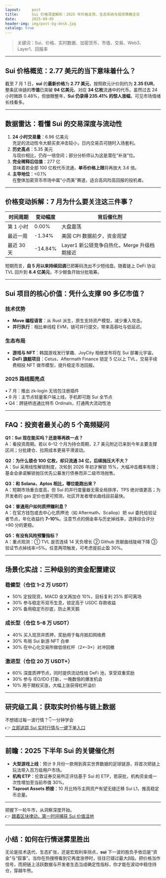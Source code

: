 ```yaml
---
layout:     post
title:      Sui 价格深度解析：2025 年价格走势、生态系统与投资策略全览
date:       2025-09-05
header-img: img/post-bg-desk.jpg
catalog: true
---
```


> 关键词：Sui、价格、实时数据、加密货币、市值、交易、Web3、Layer1、回报率

---

## Sui 价格概览：2.77 美元的当下意味着什么？

截至 7 月 1 日，**sui** 的**最新价格**为 **2.77 美元**，按照欧元计价则约为 **2.35 EUR**。整条区块链的**市值**已突破 **94 亿美元**，对应 **34 亿枚**流通中的代币。虽然过去 24 小时微跌 0.48%，但放眼整年，**Sui 仍录得 235.41% 的惊人涨幅**，可见市场情绪长线看多。

---

## 数据雷达：看懂 Sui 的交易深度与流动性

1. **24 小时交易量**：6.96 亿美元  
   充足的流动性令大额买卖冲击较小，日内交易员可随时入场套利。  
2. **历史高点**：5.35 美元  
   与现价相比，仍存一倍空间；部分分析师认为这是潜在“补涨”位。  
3. **完全稀释后估值**：277 亿  
   意味着若全部 100 亿枚代币流通，**单币价格上限**将再放大 3.6 倍。  
4. **主导地位**：<0.1%  
   在整体加密货币市场中属“小而美”赛道，适合高风险高回报的投机者。

---

## 价格变动拆解：7 月为什么要关注这三件事？

| 时间周期 | 变动幅度 | 背后催化剂 |
|----|----|----|
| 第 1 小时 | 0.00% | 大盘震荡 |
| 最近一周 | -1.34% | 美国 CPI 数据前夕，资金观望 |
| 最近 30 天 | -14.84% | Layer1 新公链竞争白热化，Merge 升级档期接近 |

短期而言，**自 5 月以来持续回调**已把筹码洗出不少短线盘。随着链上 DeFi 协议 TVL 回升到 **8.4 亿美元**，不少鲸鱼开始分批吸筹。

---

## Sui 项目的核心价值：凭什么支撑 90 多亿市值？

### 技术优势  
- **Move 编程语言**：从 Rust 派生，原生支持资产模型，减少重入攻击。  
- **并行执行**：相比单线程 EVM，链可并行提交，带来高吞吐与低延迟。  

### 生态布局  
- **游戏与 NFT**：韩国游戏发行掌趣、JoyCity 相继宣布将在 Sui 部署元宇宙。  
- **DeFi 旗舰项目**：Cetus、Aftermath Finance 锁定 5 亿以上 TVL，交易手续费相投 NFT 做市模型，提升稳定币池回报。

### 2025 路线图亮点  
• 7 月：推出 zk-login 无钱包注册插件  
• 9 月：主节点轻量客户端上线，手机即可跑 Sui 全节点  
• Q4：跨链桥连通比特币 Ordinals，打通两大流动性池

---

## FAQ：投资者最关心的 5 个高频疑问

**Q1：Sui 现在能买吗？还是等再跌一点？**  
A：看投资周期。若以 6–12 个月为持仓周期，2.7 美元附近已来到今年主要支撑区间；分批建仓、拉网成本更易平滑波动。

**Q2：为什么锁仓 100 亿枚，却只流通 34 亿，后续抛压大不大？**  
A：Sui 采用线性解锁制度，次轮到 2026 年初才解锁 15%，大幅冲击概率有限；基金会承诺解锁抛压优先公募发行债券而非二级市场抛售。

**Q3：和 Solana、Aptos 相比，哪位能跑出来？**  
A：短期市场重合度高，但 Sui 的并行度量器无需全局排序，TPS 绝对值更高；为开发者的 gas 定价也更可预测，社区开发者增长曲线目前最快。

**Q4：普通用户如何质押赚利息？**  
A：在官方钱包或去中心化质押池（如 Aftermath、Scallop）把 sui 委托给验证者节点，年化收益约 **7–10%**。注意节点的佣金率与历史掉线率，选择综合评分 >90 分的更稳。

**Q5：有没有风险预警指标？**  
A：重点观测：① TVL 是否连续 14 天负增长 ② Github 贡献曲线陡峭下降 ③ 验证节点掉线率>5%。任意两项触发，可考虑提前止盈 30%。

---

## 场景化实战：三种级别的资金配置建议

### 稳健型（仓位 1–2 万 USDT）
- 50% 定投现货，MACD 金叉再加仓 10%，目标复利 25% 即可离场  
- 30% 参与稳定币双币生息，锁定高于 USDC 存款收益  
- 20% 备用稳定币抄底，防止黑天鹅  

### 成长型（仓位 5–8 万 USDT）
- 40% 买入现货并质押，奖励用于每月抵扣网络费  
- 30% 布局 Sui 新游 NFT 白单  
- 30% 在中心化交易所做低倍杠杆（2×–3×）对冲回撤  

### 激进型（仓位 20 万 USDT+）
- 60% 深度质押节点，同时提供流动性给 DeFi 池，享受双重奖励  
- 30% 参与 IEO/IDO 打新，一晚数倍的爆发机会  
- 10% 用于期权买涨，大幅上涨获得杠杆溢价  

---

## 研究级工具：获取实时价格与链上数据
不想错过每一波行情？👇一分钟学会  
👉 [立即追踪 Sui 实时行情与一键下单入口](https://okxdog.com/)

---

## 前瞻：2025 下半年 Sui 的关键催化剂

- **大型游戏上线**：预计 9 月份一款用到真实世界数据的足球链游，将首次把链上玩法带入百万级用户市场。  
- **机构 ETP**：伦敦证券交易所正评估基于 Sui 的 ETP，若获批，机构资金或一次性增加至当前市值 30%。  
- **Taproot Assets 桥接**：10 月比特币主网资产有望无缝迁移 Sui L1，推高稳定币总量。

---

把握下一轮牛市，从洞察深度开始。  
👉 [跟着区块律动，第一时间捕获 Sui 价值洼地](https://okxdog.com/)

---

## 小结：如何在行情迷雾里胜出

无论是技术迭代、生态扩张，还是宏观利率拐点，**sui** 下一波的胜负手依旧是“资金”与“叙事”。当你在热搜榜看到它再度涨停时，往往已错过最大β段。把价格当作信号，而把链上活跃数据与开发者生态当成确定性指标，你才能在波动中稳住持仓，穿越牛熊。